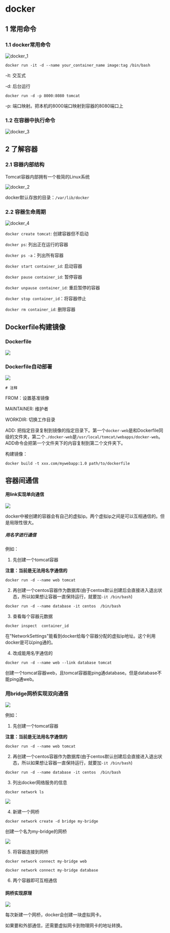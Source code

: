 # docker

## 1 常用命令

### 1.1 docker常用命令

![docker_1](figures/docker_1.PNG)

`docker run -it -d --name your_container_name image:tag /bin/bash`

-it: 交互式

-d: 后台运行

`docker run -d -p 8000:8080 tomcat`

-p: 端口映射。把本机的8000端口映射到容器的8080端口上

### 1.2 在容器中执行命令

![docker_3](figures/docker_3.PNG)

## 2 了解容器

### 2.1 容器内部结构

Tomcat容器内部拥有一个极简的Linux系统

![docker_2](figures/docker_2.PNG)

docker默认存放的目录：`/var/lib/docker`

### 2.2 容器生命周期

![docker_4](figures/docker_4.PNG)

`docker create tomcat`: 创建容器但不启动

`docker ps`: 列出正在运行的容器

`docker ps -a`：列出所有容器

`docker start container_id`: 启动容器

`docker pause container_id`: 暂停容器

`docker unpause container_id`: 重启暂停的容器

`docker stop container_id`：将容器停止

`docker rm container_id`: 删除容器

## Dockerfile构建镜像

### Dockerfile

![](figures/docker_5.PNG)

### Dockerfile自动部署

![](figures/docker_6.PNG)

`# 注释`

FROM：设置基准镜像

MAINTAINER: 维护者

WORKDIR: 切换工作目录

ADD: 把指定目录复制到镜像的指定目录下。第一个`docker-web`是和Dockerfile同级的文件夹，第二个`./docker-web`是`/usr/local/tomcat/webapps/docker-web`。ADD命令会把第一个文件夹下的内容复制到第二个文件夹下。

构建镜像：

`docker build -t xxx.com/mywebapp:1.0 path/to/dockerfile `

## 容器间通信

#### 用link实现单向通信

![](figures/docker_7.PNG)

docker中被创建的容器会有自己的虚拟ip。两个虚拟ip之间是可以互相通信的。但是局限性很大。

##### 用名字进行通信

例如：

1. 先创建一个tomcat容器

**注意：当前是无法用名字通信的**

`docker run -d --name web tomcat`

2. 再创建一个centos容器作为数据库(由于centos默认创建后会直接进入退出状态，所以如果想让容器一直保持运行，就要加`-it /bin/bash`)

`docker run -d --name database -it centos  /bin/bash`

3. 查看每个容器元数据

`docker inspect  container_id`

在"NetworkSettings"能看到docker给每个容器分配的虚拟ip地址。这个利用docker是可以ping通的。

4. 改成能用名字通信的

`docker run -d --name web --link database tomcat`

创建一个tomcat容器web，且tomcat容器能ping通database。但是database不能ping通web。

### 用bridge网桥实现双向通信

![](figures/docker_8.PNG)

例如：

1. 先创建一个tomcat容器

**注意：当前是无法用名字通信的**

`docker run -d --name web tomcat`

2. 再创建一个centos容器作为数据库(由于centos默认创建后会直接进入退出状态，所以如果想让容器一直保持运行，就要加`-it /bin/bash`)

`docker run -d --name database -it centos  /bin/bash`

3. 列出docker网络服务的信息

`docker network ls`

![](figures/docker_9.PNG)

4. 新建一个网桥 

`docker network create -d bridge my-bridge`

创建一个名为my-bridge的网桥

![](figures/docker_10.PNG)

5. 将容器连接到网桥

`docker network connect my-bridge web`

`docker network connect my-bridge database`

6. 两个容器即可互相通信

#### 网桥实现原理

![](figures/docker_11.PNG)

每次新建一个网桥，docker会创建一块虚拟网卡。

如果要和外部通信，还需要虚拟网卡到物理网卡的地址转换。

